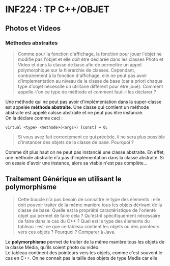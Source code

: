 # INF224 : TP C++/OBJET

## Photos et Videos

### Méthodes abstraites

> Comme pour la fonction d'affichage, la fonction pour jouer l'objet ne modifie pas
> l'objet et elle doit être déclarée dans les classes Photo et Video et dans la classe
> de base afin de permettre un appel polymorphique sur la hiérarchie de classes.
> Cependant, contrairement à la fonction d'affichage, elle ne peut pas avoir d'implementation
> au niveau de la classe de base (car a priori chaque type d'objet nécessite un
> utilitaire différent pour être joué). Comment appelle-t'on ce type de méthode et
> comment faut-il les déclarer ?

Une méthode qui ne peut pas avoir d'implémentation dans la super-classe est appelée 
**méthode abstraite**. Une classe qui contient un méthode abstraite est appelé calsse 
abstraite et ne peut pas être instancié.  
On la déclare comme ceci :

    virtual <type> <methode>(<args>) [const] = 0;

> Si vous avez fait correctement ce qui précède, il ne sera plus possible
> d'instancer des objets de la classe de base. Pourquoi ? 

Comme dit plus haut on ne peut pas instancié une classe abstraite. En effet,
une méthode abstraite n'a pas d'implémentation dans la classe abstraite. Si on
essaie d'avoir une instance, alors sa vtable n'est pas complète...


## Traitement Générique en utilisant le polymorphisme


> Cette boucle n'a pas besoin de connaître le type des élements : elle doit pouvoir
> traiter de la même manière tous les objets dérivant de la classe de base.
> Quelle est la propriété caractéristique de l'orienté objet qui permet de faire
> cela ? Qu'est-il spécifiquement nécessaire de faire dans le cas du C++ ? Quel
> est le type des éléments du tableau : est-ce que ce tableau contient les objets
> ou des pointeurs vers ces objets ? Pourquoi ? Comparer à Java. 

Le **polymorphisme** permet de traiter de la même manière tous les objets de la classe
Media, qu'ils soient photo ou vidéo.  
Le tableau continent des pointeurs vers les objets, comme c'est souvent le cas en 
C++. On ne connait pas la taille des objets de type Media car elle 
